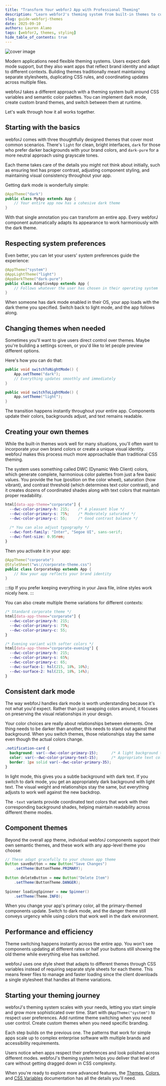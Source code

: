 ```yaml
---
title: "Transform Your webforJ App with Professional Theming"
description: "Learn webforJ's theming system from built-in themes to custom color palettes and dark mode. "
slug: guide-webforj-themes
date: 2025-09-10
authors: Lauren Alamo
tags: [webforJ, themes, styling]
hide_table_of_contents: true
---
```


<!-- vale Google.FirstPerson = NO -->

![cover image](/img/webforjthemes.png)

Modern applications need flexible theming systems. Users expect dark mode support, but they also want apps that reflect brand identity and adapt to different contexts. Building themes traditionally meant maintaining separate stylesheets, duplicating CSS rules, and coordinating updates across multiple files.

webforJ takes a different approach with a theming system built around CSS variables and semantic color palettes. You can implement dark mode, create custom brand themes, and switch between them at runtime.

Let's walk through how it all works together.

<!-- truncate -->

## Starting with the basics

webforJ comes with three thoughtfully designed themes that cover most common scenarios. There's `light` for clean, bright interfaces, `dark` for those who prefer darker backgrounds with your brand colors, and `dark-pure` for a more neutral approach using grayscale tones.

Each theme takes care of the details you might not think about initially, such as ensuring text has proper contrast, adjusting component styling, and maintaining visual consistency throughout your app.

Getting dark mode is wonderfully simple:

```java
@AppTheme("dark")
public class MyApp extends App {
    // Your entire app now has a cohesive dark theme
}
```

With that single annotation you can transform an entire app. Every webforJ component automatically adapts its appearance to work harmoniously with the dark theme.

## Respecting system preferences

Even better, you can let your users' system preferences guide the experience:

```java
@AppTheme("system")
@AppLightTheme("light")
@AppDarkTheme("dark-pure")  
public class AdaptiveApp extends App {
    // Follows whatever the user has chosen in their operating system
}
```

When someone has dark mode enabled in their OS, your app loads with the dark theme you specified. Switch back to light mode, and the app follows along.

## Changing themes when needed

Sometimes you'll want to give users direct control over themes. Maybe you're building a settings screen, or you'd like to let people preview different options.

Here's how you can do that:

```java
public void switchToNightMode() {
    App.setTheme("dark");
    // Everything updates smoothly and immediately
}

public void switchToLightMode() {
    App.setTheme("light");
}
```

The transition happens instantly throughout your entire app. Components update their colors, backgrounds adjust, and text remains readable.

## Creating your own themes

While the built-in themes work well for many situations, you'll often want to incorporate your own brand colors or create a unique visual identity. webforJ makes this process much more approachable than traditional CSS theming.

The system uses something called DWC (Dynamic Web Client) colors, which generate complete, harmonious color palettes from just a few basic values. You provide the hue (position on the color wheel), saturation (how vibrant), and contrast threshold (which determines text color contrast), and it creates dozens of coordinated shades along with text colors that maintain proper readability.

```css
html[data-app-theme="corporate"] {
  --dwc-color-primary-h: 215;    /* A pleasant blue */
  --dwc-color-primary-s: 75%;    /* Moderately saturated */
  --dwc-color-primary-c: 55;     /* Good contrast balance */
  
  /* You can also adjust typography */
  --dwc-font-family: "Inter", "Segoe UI", sans-serif;
  --dwc-font-size: 0.95rem;
}
```

Then you activate it in your app:

```java
@AppTheme("corporate")
@StyleSheet("ws://corporate-theme.css")
public class CorporateApp extends App {
    // Now your app reflects your brand identity
}
```

:::tip
If you prefer keeping everything in your Java file, inline styles work nicely here.
:::

You can also create multiple theme variations for different contexts:

```css
/* Standard corporate theme */
html[data-app-theme="corporate"] {
  --dwc-color-primary-h: 215;
  --dwc-color-primary-s: 75%;
  --dwc-color-primary-c: 55;
}

/* Evening variant with softer colors */
html[data-app-theme="corporate-evening"] {
  --dwc-color-primary-h: 215;
  --dwc-color-primary-s: 65%;
  --dwc-color-primary-c: 65;
  --dwc-surface-1: hsl(215, 18%, 10%);
  --dwc-surface-2: hsl(215, 18%, 14%);
}
```

## Consistent dark mode

The way webforJ handles dark mode is worth understanding because it's not what you'd expect. Rather than just swapping colors around, it focuses on preserving the visual relationships in your design.

Your color choices are really about relationships between elements. One thing needs to be darker than another, this needs to stand out against that background. When you switch themes, those relationships stay the same even though the actual colors change.


```css
.notification-card {
  background: var(--dwc-color-primary-15);      /* A light background tone */
  color: var(--dwc-color-primary-text-15);      /* Appropriate text color */
  border: 1px solid var(--dwc-color-primary-35);
}
```

In light mode, this gives you a subtle background with dark text. If you switch to dark mode, you get an appropriately dark background with light text. The visual weight and relationships stay the same, but everything adjusts to work well against the new backdrop.

The `-text` variants provide coordinated text colors that work with their corresponding background shades, helping maintain readability across different theme modes.

## Component themes

Beyond the overall app theme, individual webforJ components support their own semantic themes, and these work with any app-level theme you choose:

```java
// These adapt gracefully to your chosen app theme
Button saveButton = new Button("Save Changes")
    .setTheme(ButtonTheme.PRIMARY);
    
Button deleteButton = new Button("Delete Item") 
    .setTheme(ButtonTheme.DANGER);
    
Spinner loadingSpinner = new Spinner()
    .setTheme(Theme.INFO);
```

When you change your app's primary color, all the primary-themed components update. Switch to dark mode, and the danger theme still conveys urgency while using colors that work well in the dark environment.

## Performance and efficiency

Theme switching happens instantly across the entire app. You won't see components updating at different rates or half your buttons still showing the old theme while everything else has switched.

webforJ uses one style sheet that adapts to different themes through CSS variables instead of requiring separate style sheets for each theme. This means fewer files to manage and faster loading since the client downloads a single stylesheet that handles all theme variations. 

## Starting your theming journey

webforJ's theming system scales with your needs, letting you start simple and grow more sophisticated over time. Start with `@AppTheme("system")` to respect user preferences. Add runtime theme switching when you need user control. Create custom themes when you need specific branding.

Each step builds on the previous one. The patterns that work for simple apps scale up to complex enterprise software with multiple brands and accessibility requirements.

Users notice when apps respect their preferences and look polished across different modes. webforJ's theming system helps you deliver that level of care without getting dragged down in CSS complexity.

When you're ready to explore more advanced features, the [Themes](/docs/styling/themes), [Colors](/docs/styling/colors), and [CSS Variables](/docs/styling/css-variables) documentation has all the details you'll need.

